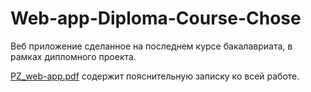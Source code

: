 # Web-app-Diploma-Course-Chose
Веб приложение сделанное на последнем курсе бакалавриата, в рамках дипломного проекта.

[PZ_web-app.pdf](https://github.com/mnchos/Web-app-Diploma-Course-Chose/blob/main/PZ_web-app.pdf) содержит пояснительную записку ко всей работе.

